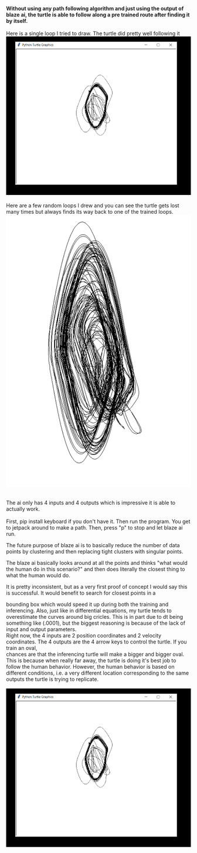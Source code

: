 **Without using any path following algorithm and just using the output of blaze ai, the turtle is able to follow along a pre trained route after finding it by itself.**
<br />
<br />
Here is a single  loop I tried to draw. The turtle did pretty well following it
![cream](https://github.com/BryceP-44/cream/blob/main/cream2.png)
<br />
<br />
Here are a few random loops I drew and you can see the turtle gets lost many times but always finds its way back to one of the trained loops.
![cream](https://github.com/BryceP-44/cream/blob/main/cream4.png)

<br />
The ai only has 4 inputs and 4 outputs which is impressive it is able to actually work. 
<br /><br />
First, pip install keyboard if you don't have it. Then run the program. You get to jetpack around to make a path. Then, press "p" to stop and let blaze ai run. 

The future purpose of blaze ai is to basically reduce the number of data points by clustering and then replacing tight clusters with singular points. 

The blaze ai basically looks around at all the points and thinks "what would the human do in this scenario?" and then does literally the closest thing to
what the human would do. 

It is pretty inconsistent, but as a very first proof of concept I would say this is successful. It would benefit to search for closest points in a

bounding box which would speed it up during  both the training and inferencing. Also, just like in differential equations, my turtle tends to overestimate
the curves around big cricles. This is in part due to dt being something like (.0001), but the biggest reasoning is because of the lack of input and output parameters.
<br />
Right now, the 4 inputs are 2 position coordinates and 2 velocity coordinates. The 4 outputs are the 4 arrow keys to control the turtle. If you train an oval,
<br />
chances are that the inferencing turtle will make a bigger and bigger oval. This is because when really far away, the turtle is doing it's best job to follow the human behavior. However, the human behavior is based on different conditions, i.e. a very different location corresponding to the same outputs the turtle is trying to replicate.
<br />
<br />
![cream](https://github.com/BryceP-44/cream/blob/main/cream2.png)
